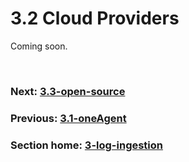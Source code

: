 # 3.2 Cloud Providers

Coming soon.

<br/>

### Next: [3.3-open-source](3.3-open-source.md)

### Previous: [3.1-oneAgent](3.1-oneAgent.md)

### Section home: [3-log-ingestion](3-log-ingestion.md)




